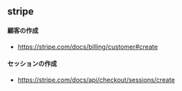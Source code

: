 ## stripe


#### 顧客の作成

- https://stripe.com/docs/billing/customer#create

#### セッションの作成

- https://stripe.com/docs/api/checkout/sessions/create
